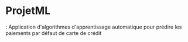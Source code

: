 # ProjetML
: Application d'algorithmes d'apprentissage automatique pour prédire les paiements par défaut de carte de crédit
